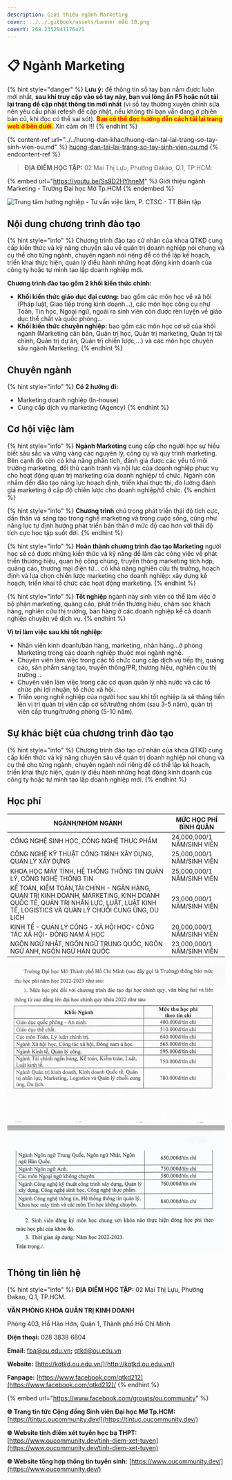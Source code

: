 ```yaml
---
description: Giới thiệu ngành Marketing
cover: ../../.gitbook/assets/banner mẫu 10.png
coverY: 268.2352941176471
---
```


# 📋 Ngành Marketing

{% hint style="danger" %}
**Lưu ý:** để thông tin sổ tay bạn nắm được luôn mới nhất, **sau khi truy cập vào sổ tay này, bạn vui lòng ấn F5 hoặc nút tải lại trang để cập nhật thông tin mới nhất** (vì sổ tay thường xuyên chỉnh sửa nên yêu cầu phải refesh để cập nhật, nếu không thì bạn vẫn đang ở phiên bản cũ, khi đọc có thể sai sót). <mark style="color:red;">**Bạn có thể đọc hướng dẫn cách tải lại trang web ở bên dưới.**</mark> Xin cảm ơn !!!
{% endhint %}

{% content-ref url="../../huong-dan-khac/huong-dan-tai-lai-trang-so-tay-sinh-vien-ou.md" %}
[huong-dan-tai-lai-trang-so-tay-sinh-vien-ou.md](../../huong-dan-khac/huong-dan-tai-lai-trang-so-tay-sinh-vien-ou.md)
{% endcontent-ref %}

> **ĐỊA ĐIỂM HỌC TẬP:** 02 Mai Thị Lựu, Phường Đakao, Q.1, TP.HCM.

{% embed url="https://youtu.be/Ss9D2HYhneM" %}
Giới thiệu ngành Marketing - Trường Đại học Mở Tp.HCM
{% endembed %}

![Trung tâm hướng nghiệp - Tư vấn việc làm, P. CTSC - TT Biên tập](<../../.gitbook/assets/Sß+ò tay h¦¦ß+¢ng nghiß+çp - bß¦ún ch+¡nh - size nhß+Å1024\_27.jpg>)

## Nội dung chương trình đào tạo

{% hint style="info" %}
Chương trình đào tạo cử nhân của khoa QTKD cung cấp kiến thức và kỹ năng chuyên sâu về quản trị doanh nghiệp nói chung và cụ thể cho từng ngành, chuyên ngành nói riêng để có thể lập kế hoạch, triển khai thực hiện, quản lý điều hành những hoạt động kinh doanh của công ty hoặc tự mình tạo lập doanh nghiệp mới.

**Chương trình đào tạo gồm 2 khối kiến thức chính:**

* **Khối kiến thức giáo dục đại cương:** bao gồm các môn học về xã hội (Pháp luật, Giao tiếp trong kinh doanh…), các môn học công cụ như Toán, Tin học, Ngoại ngữ, ngoài ra sinh viên còn được rèn luyện về giáo dục thể chất và quốc phòng…
* **Khối kiến thức chuyên nghiệp:** bao gồm các môn học cơ sở của khối ngành (Marketing căn bản, Quản trị học, Quản trị marketing, Quản trị tài chính, Quản trị dự án, Quản trị chiến lược,…) và các môn học chuyên sâu ngành Marketing.
{% endhint %}

## Chuyên ngành

{% hint style="info" %}
**Có 2 hướng đi:**

* Marketing doanh nghiệp (In-house)
* Cung cấp dịch vụ marketing (Agency)
{% endhint %}

## Cơ hội việc làm

{% hint style="info" %}
**Ngành Marketing** cung cấp cho người học sự hiểu biết sâu sắc và vững vàng các nguyên lý, công cụ và quy trình marketing. Bên cạnh đó còn có khả năng phân tích, đánh giá được các yếu tố môi trường marketing, đối thủ cạnh tranh và nội lực của doanh nghiệp phục vụ cho hoạt động quản trị marketing của doanh nghiệp/ tổ chức. Ngành còn nhắm đến đào tạo năng lực hoạch định, triển khai thực thi, đo lường đánh giá marketing ở cấp độ chiến lược cho doanh nghiệp/tổ chức.
{% endhint %}

{% hint style="info" %}
**Chương trình** chú trọng phát triển thái độ tích cực, dấn thân và sáng tạo trong nghề marketing và trong cuộc sống, cũng như năng lực tự định hướng phát triển bản thân ở mức độ cao hơn với thái độ tích cực học tập suốt đời.
{% endhint %}

{% hint style="info" %}
**Hoàn thành chương trình đào tạo Marketing** người học sẽ có được những kiến thức và kỹ năng để làm các công việc về phát triển thương hiệu, quan hệ công chúng, truyền thông marketing tích hợp, quảng cáo, thương mại điện tử… có khả năng nghiên cứu thị trường, hoạch định và lựa chọn chiến lược marketing cho doanh nghiệp: xây dựng kế hoạch, triển khai tổ chức các họat động marketing.
{% endhint %}

{% hint style="info" %}
**Tốt nghiệp** ngành này sinh viên có thể làm việc ở bộ phận marketing, quảng cáo, phát triển thương hiệu, chăm sóc khách hàng, nghiên cứu thị trường, bán hàng ở các doanh nghiệp kể cả doanh nghiệp chuyên về dịch vụ.
{% endhint %}

**Vị trí làm việc sau khi tốt nghiệp:**

* Nhân viên kinh doanh/bán hàng, marketing, nhãn hàng…ở phòng Marketing trong các doanh nghiệp thuộc mọi ngành nghề.
* Chuyên viên làm việc trong các tổ chức cung cấp dịch vụ tiếp thị, quảng cáo, sản phẩm sáng tạo, truyền thông/PR, thương hiệu, nghiên cứu thị trường...
* Chuyên viên làm việc trong các cơ quan quản lý nhà nước và các tổ chức phi lợi nhuận, tổ chức xã hội.
* Triển vọng nghề nghiệp của người học sau khi tốt nghiệp là sẽ thăng tiến lên vị trí quản trị viên cấp cơ sở/trưởng nhóm (sau 3-5 năm), quản trị viên cấp trung/trưởng phòng (5-10 năm).

## Sự khác biệt của chương trình đào tạo

{% hint style="info" %}
Chương trình đào tạo cử nhân của khoa QTKD cung cấp kiến thức và kỹ năng chuyên sâu về quản trị doanh nghiệp nói chung và cụ thể cho từng ngành, chuyên ngành nói riêng để có thể lập kế hoạch, triển khai thực hiện, quản lý điều hành những hoạt động kinh doanh của công ty hoặc tự mình tạo lập doanh nghiệp mới.
{% endhint %}

## Học phí

| NGÀNH/NHÓM NGÀNH                                                                                                                                                                  | MỨC HỌC PHÍ BÌNH QUÂN      |
| --------------------------------------------------------------------------------------------------------------------------------------------------------------------------------- | -------------------------- |
| CÔNG NGHỆ SINH HỌC, CÔNG NGHỆ THỰC PHẨM                                                                                                                                           | 24,000,000/1 NĂM/SINH VIÊN |
| CÔNG NGHỆ KỸ THUẬT CÔNG TRÌNH XÂY DỰNG, QUẢN LÝ XÂY DỰNG                                                                                                                          | 25,000,000/1 NĂM/SINH VIÊN |
| KHOA HỌC MÁY TÍNH, HỆ THỐNG THÔNG TIN QUẢN LÝ, CÔNG NGHỆ THÔNG TIN                                                                                                                | 25,000,000/1 NĂM/SINH VIÊN |
| KẾ TOÁN, KIỂM TOÁN,TÀI CHÍNH - NGÂN HÀNG, QUẢN TRỊ KINH DOANH, MARKETING, KINH DOANH QUỐC TẾ, QUẢN TRỊ NHÂN LỰC, LUẬT, LUẬT KINH TẾ, LOGISTICS VÀ QUẢN LÝ CHUỖI CUNG ỨNG, DU LỊCH | 23,000,000/1 NĂM/SINH VIÊN |
| KINH TẾ - QUẢN LÝ CÔNG - XÃ HỘI HỌC- CÔNG TÁC XÃ HỘI- ĐÔNG NAM Á HỌC                                                                                                              | 20,000,000/1 NĂM/SINH VIÊN |
| NGÔN NGỮ NHẬT, NGÔN NGỮ TRUNG QUỐC, NGÔN NGỮ ANH, NGÔN NGỮ HÀN QUỐC                                                                                                               | 23,000,000/1 NĂM/SINH VIÊN |

![](<../../.gitbook/assets/image (45).png>)

## Thông tin liên hệ

{% hint style="info" %}
**ĐỊA ĐIỂM HỌC TẬP:** 02 Mai Thị Lựu, Phường Đakao, Q.1, TP.HCM.

**VĂN PHÒNG KHOA QUẢN TRỊ KINH DOANH**

Phòng 403, Hồ Hảo Hớn, Quận 1, Thành phố Hồ Chí Minh

**Điện thoại:** 028 3838 6604

**Email:** [fba@ou.edu.vn](mailto:fba@ou.edu.vn)**;** qtkd@ou.edu.vn

**Website:** [http://kqtkd.ou.edu.vn/](http://kqtkd.ou.edu.vn/)

**Fanpage:** [https://www.facebook.com/qtkd212](https://www.facebook.com/qtkd212)/
{% endhint %}

{% embed url="https://www.facebook.com/groups/ou.community" %}

**🌐** **Trang tin tức Cộng đồng Sinh viên Đại học Mở Tp.HCM:** [https://tintuc.oucommunity.dev/](https://tintuc.oucommunity.dev/)

**🌐** **Website tính điểm xét tuyển học bạ THPT:** [https://www.oucommunity.dev/tinh-diem-xet-tuyen](https://www.oucommunity.dev/tinh-diem-xet-tuyen)

**🌐** **Website tổng hợp thông tin tuyển sinh:** [https://www.oucommunity.dev/](https://www.oucommunity.dev/)
